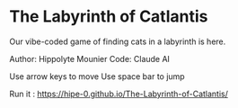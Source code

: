 # The Labyrinth of Catlantis


Our vibe-coded game of finding cats in a labyrinth is here.

Author: Hippolyte Mounier
Code: Claude AI

Use arrow keys to move
Use space bar to jump

Run it : https://hipe-0.github.io/The-Labyrinth-of-Catlantis/
